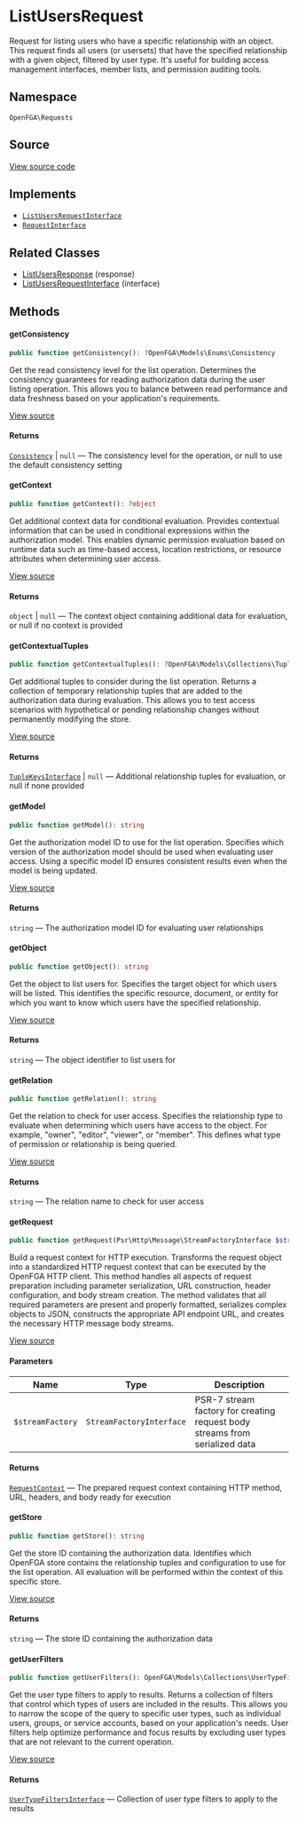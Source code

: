 # ListUsersRequest

Request for listing users who have a specific relationship with an object. This request finds all users (or usersets) that have the specified relationship with a given object, filtered by user type. It&#039;s useful for building access management interfaces, member lists, and permission auditing tools.

## Namespace
`OpenFGA\Requests`

## Source
[View source code](https://github.com/evansims/openfga-php/blob/main/src/Requests/ListUsersRequest.php)

## Implements
* [`ListUsersRequestInterface`](ListUsersRequestInterface.md)
* [`RequestInterface`](RequestInterface.md)

## Related Classes
* [ListUsersResponse](Responses/ListUsersResponse.md) (response)
* [ListUsersRequestInterface](Requests/ListUsersRequestInterface.md) (interface)

## Methods

#### getConsistency

```php
public function getConsistency(): ?OpenFGA\Models\Enums\Consistency
```

Get the read consistency level for the list operation. Determines the consistency guarantees for reading authorization data during the user listing operation. This allows you to balance between read performance and data freshness based on your application&#039;s requirements.

[View source](https://github.com/evansims/openfga-php/blob/main/src/Requests/ListUsersRequest.php#L82)

#### Returns
[`Consistency`](Models/Enums/Consistency.md) &#124; `null` — The consistency level for the operation, or null to use the default consistency setting
#### getContext

```php
public function getContext(): ?object
```

Get additional context data for conditional evaluation. Provides contextual information that can be used in conditional expressions within the authorization model. This enables dynamic permission evaluation based on runtime data such as time-based access, location restrictions, or resource attributes when determining user access.

[View source](https://github.com/evansims/openfga-php/blob/main/src/Requests/ListUsersRequest.php#L91)

#### Returns
`object` &#124; `null` — The context object containing additional data for evaluation, or null if no context is provided
#### getContextualTuples

```php
public function getContextualTuples(): ?OpenFGA\Models\Collections\TupleKeysInterface
```

Get additional tuples to consider during the list operation. Returns a collection of temporary relationship tuples that are added to the authorization data during evaluation. This allows you to test access scenarios with hypothetical or pending relationship changes without permanently modifying the store.

[View source](https://github.com/evansims/openfga-php/blob/main/src/Requests/ListUsersRequest.php#L100)

#### Returns
[`TupleKeysInterface`](Models/Collections/TupleKeysInterface.md) &#124; `null` — Additional relationship tuples for evaluation, or null if none provided
#### getModel

```php
public function getModel(): string
```

Get the authorization model ID to use for the list operation. Specifies which version of the authorization model should be used when evaluating user access. Using a specific model ID ensures consistent results even when the model is being updated.

[View source](https://github.com/evansims/openfga-php/blob/main/src/Requests/ListUsersRequest.php#L109)

#### Returns
`string` — The authorization model ID for evaluating user relationships
#### getObject

```php
public function getObject(): string
```

Get the object to list users for. Specifies the target object for which users will be listed. This identifies the specific resource, document, or entity for which you want to know which users have the specified relationship.

[View source](https://github.com/evansims/openfga-php/blob/main/src/Requests/ListUsersRequest.php#L118)

#### Returns
`string` — The object identifier to list users for
#### getRelation

```php
public function getRelation(): string
```

Get the relation to check for user access. Specifies the relationship type to evaluate when determining which users have access to the object. For example, &quot;owner&quot;, &quot;editor&quot;, &quot;viewer&quot;, or &quot;member&quot;. This defines what type of permission or relationship is being queried.

[View source](https://github.com/evansims/openfga-php/blob/main/src/Requests/ListUsersRequest.php#L127)

#### Returns
`string` — The relation name to check for user access
#### getRequest

```php
public function getRequest(Psr\Http\Message\StreamFactoryInterface $streamFactory): OpenFGA\Network\RequestContext
```

Build a request context for HTTP execution. Transforms the request object into a standardized HTTP request context that can be executed by the OpenFGA HTTP client. This method handles all aspects of request preparation including parameter serialization, URL construction, header configuration, and body stream creation. The method validates that all required parameters are present and properly formatted, serializes complex objects to JSON, constructs the appropriate API endpoint URL, and creates the necessary HTTP message body streams.

[View source](https://github.com/evansims/openfga-php/blob/main/src/Requests/ListUsersRequest.php#L138)

#### Parameters
| Name             | Type                     | Description                                                                 |
| ---------------- | ------------------------ | --------------------------------------------------------------------------- |
| `$streamFactory` | `StreamFactoryInterface` | PSR-7 stream factory for creating request body streams from serialized data |

#### Returns
[`RequestContext`](Network/RequestContext.md) — The prepared request context containing HTTP method, URL, headers, and body ready for execution
#### getStore

```php
public function getStore(): string
```

Get the store ID containing the authorization data. Identifies which OpenFGA store contains the relationship tuples and configuration to use for the list operation. All evaluation will be performed within the context of this specific store.

[View source](https://github.com/evansims/openfga-php/blob/main/src/Requests/ListUsersRequest.php#L172)

#### Returns
`string` — The store ID containing the authorization data
#### getUserFilters

```php
public function getUserFilters(): OpenFGA\Models\Collections\UserTypeFiltersInterface
```

Get the user type filters to apply to results. Returns a collection of filters that control which types of users are included in the results. This allows you to narrow the scope of the query to specific user types, such as individual users, groups, or service accounts, based on your application&#039;s needs. User filters help optimize performance and focus results by excluding user types that are not relevant to the current operation.

[View source](https://github.com/evansims/openfga-php/blob/main/src/Requests/ListUsersRequest.php#L181)

#### Returns
[`UserTypeFiltersInterface`](Models/Collections/UserTypeFiltersInterface.md) — Collection of user type filters to apply to the results
